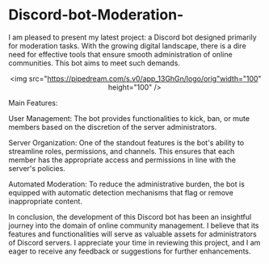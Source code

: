 # Discord-bot-Moderation-




I am pleased to present my latest project: a Discord bot designed primarily for moderation tasks. With the growing digital landscape, there is a dire need for effective tools that ensure smooth administration of online communities. This bot aims to meet such demands.
<div id="header" align="center">
  
 
  <img src="https://pipedream.com/s.v0/app_13GhGn/logo/orig"width="100" height="100" />&nbsp;
 </div>
Main Features:

User Management: The bot provides functionalities to kick, ban, or mute members based on the discretion of the server administrators.

Server Organization: One of the standout features is the bot's ability to streamline roles, permissions, and channels. This ensures that each member has the appropriate access and permissions in line with the server's policies.

Automated Moderation: To reduce the administrative burden, the bot is equipped with automatic detection mechanisms that flag or remove inappropriate content.

In conclusion, the development of this Discord bot has been an insightful journey into the domain of online community management. I believe that its features and functionalities will serve as valuable assets for administrators of Discord servers. I appreciate your time in reviewing this project, and I am eager to receive any feedback or suggestions for further enhancements.

